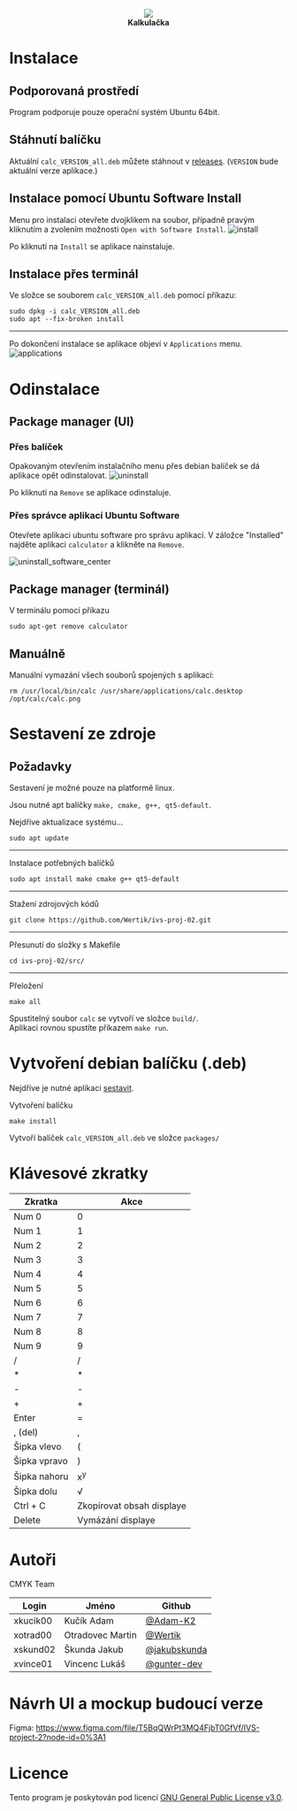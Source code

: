 <p align="center">
    <img src="./assets/icon/icon-128.png"><br />
    <b>Kalkulačka</b>
</p>

# Instalace

## Podporovaná prostředí

Program podporuje pouze operační systém Ubuntu 64bit.

## Stáhnutí balíčku

Aktuální ``calc_VERSION_all.deb`` můžete stáhnout v [releases](https://github.com/Wertik/ivs-proj-02/releases).
(``VERSION`` bude aktuální verze aplikace.)

## Instalace pomocí Ubuntu Software Install

Menu pro instalaci otevřete dvojklikem na soubor, případně pravým kliknutím a zvolením možnosti ``Open with Software Install``.
![install](assets/install_package.png)

Po kliknutí na ``Install`` se aplikace nainstaluje.

## Instalace přes terminál

Ve složce se souborem ``calc_VERSION_all.deb`` pomocí příkazu:
```
sudo dpkg -i calc_VERSION_all.deb
sudo apt --fix-broken install
```

---
Po dokončení instalace se aplikace objeví v ``Applications`` menu. \
![applications](assets/applications.png)

# Odinstalace

## Package manager (UI)

### Přes balíček

Opakovaným otevřením instalačního menu přes debian balíček se dá aplikace opět odinstalovat.
![uninstall](assets/uninstall_package.png)

Po kliknutí na ``Remove`` se aplikace odinstaluje.

### Přes správce aplikací Ubuntu Software

Otevřete aplikaci ubuntu software pro správu aplikací.
V záložce "Installed" najděte aplikaci ``calculator`` a klikněte na ``Remove``.

![uninstall_software_center](assets/uninstall_software_center.png)

## Package manager (terminál)

V terminálu pomocí příkazu
```
sudo apt-get remove calculator
```

## Manuálně

Manuální vymazání všech souborů spojených s aplikací:
```
rm /usr/local/bin/calc /usr/share/applications/calc.desktop /opt/calc/calc.png
```

# Sestavení ze zdroje

## Požadavky

Sestavení je možné pouze na platformě linux.

Jsou nutné apt balíčky ``make, cmake, g++, qt5-default``.

Nejdříve aktualizace systému...
```
sudo apt update
```
---
Instalace potřebných balíčků
```
sudo apt install make cmake g++ qt5-default
```
---

Stažení zdrojových kódů
```
git clone https://github.com/Wertik/ivs-proj-02.git
```
---

Přesunutí do složky s Makefile
```
cd ivs-proj-02/src/
```
---

Přeložení
```
make all
```

Spustitelný soubor ``calc`` se vytvoří ve složce ``build/``. \
Aplikaci rovnou spustíte příkazem ```make run```.

# Vytvoření debian balíčku (.deb)

Nejdříve je nutné aplikaci [sestavit](#sestavení-ze-zdroje).

Vytvoření balíčku
```
make install
```
Vytvoří balíček ``calc_VERSION_all.deb`` ve složce ``packages/``

# Klávesové zkratky

| Zkratka | Akce |
| -- | -- |
| Num 0 | 0 |
| Num 1 | 1 |
| Num 2 | 2 |
| Num 3 | 3 |
| Num 4 | 4 |
| Num 5 | 5 |
| Num 6 | 6 |
| Num 7 | 7 |
| Num 8 | 8 |
| Num 9 | 9 |
| / | / |
| * | * |
| - | - |
| + | + |
| Enter | = |
| , (del) | , |
| Šipka vlevo | ( |
| Šipka vpravo | ) |
| Šipka nahoru | x<sup>y</sup> |
| Šipka dolu | √ |
| Ctrl + C | Zkopírovat obsah displaye |
| Delete | Vymázání displaye |

# Autoři

CMYK Team

| Login | Jméno | Github |
|--|--|--|
| xkucik00 | Kučík Adam | [@Adam-K2](https://github.com/Adam-K2) |
| xotrad00 | Otradovec Martin | [@Wertik](https://github.com/Wertik) | 
| xskund02 | Škunda Jakub | [@jakubskunda](https://github.com/jakubskunda) |
| xvince01 | Vincenc Lukáš | [@gunter-dev](https://github.com/gunter-dev) |

# Návrh UI a mockup budoucí verze

Figma: https://www.figma.com/file/T5BqQWrPt3MQ4FjbT0GfVf/IVS-project-2?node-id=0%3A1

# Licence

Tento program je poskytován pod licencí [GNU General Public License v3.0](LICENSE).

